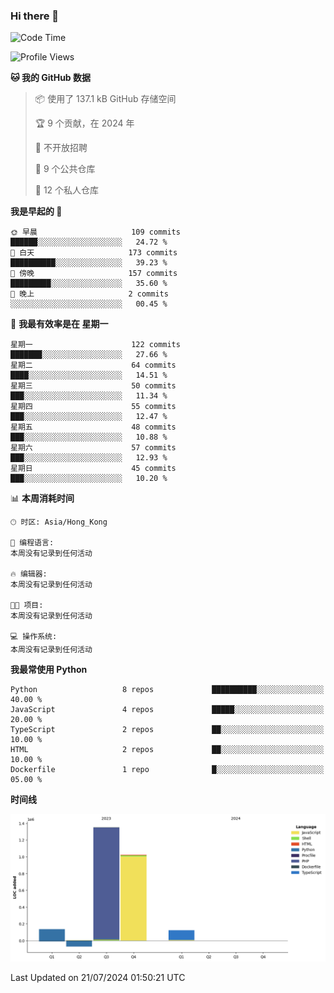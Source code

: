 ### Hi there 👋

<!--
**Mrzqd/Mrzqd** is a ✨ _special_ ✨ repository because its `README.md` (this file) appears on your GitHub profile.

Here are some ideas to get you started:

- 🔭 I’m currently working on ...
- 🌱 I’m currently learning ...
- 👯 I’m looking to collaborate on ...
- 🤔 I’m looking for help with ...
- 💬 Ask me about ...
- 📫 How to reach me: ...
- 😄 Pronouns: ...
- ⚡ Fun fact: ...
-->
<!--START_SECTION:waka-->
![Code Time](http://img.shields.io/badge/Code%20Time-260%20hrs%2011%20mins-blue)

![Profile Views](http://img.shields.io/badge/%E4%B8%AA%E4%BA%BA%E8%B5%84%E6%96%99%E8%A7%82%E7%9C%8B%E6%AC%A1%E6%95%B0-0-blue)

**🐱 我的 GitHub 数据** 

> 📦  使用了 137.1 kB GitHub 存储空间 
 > 
> 🏆 9 个贡献，在 2024 年
 > 
> 🚫 不开放招聘
 > 
> 📜 9 个公共仓库 
 > 
> 🔑 12 个私人仓库 
 > 
**我是早起的 🐤** 

```text
🌞 早晨                     109 commits         ██████░░░░░░░░░░░░░░░░░░░   24.72 % 
🌆 白天                     173 commits         ██████████░░░░░░░░░░░░░░░   39.23 % 
🌃 傍晚                     157 commits         █████████░░░░░░░░░░░░░░░░   35.60 % 
🌙 晚上                     2 commits           ░░░░░░░░░░░░░░░░░░░░░░░░░   00.45 % 
```
📅 **我最有效率是在 星期一** 

```text
星期一                      122 commits         ███████░░░░░░░░░░░░░░░░░░   27.66 % 
星期二                      64 commits          ████░░░░░░░░░░░░░░░░░░░░░   14.51 % 
星期三                      50 commits          ███░░░░░░░░░░░░░░░░░░░░░░   11.34 % 
星期四                      55 commits          ███░░░░░░░░░░░░░░░░░░░░░░   12.47 % 
星期五                      48 commits          ███░░░░░░░░░░░░░░░░░░░░░░   10.88 % 
星期六                      57 commits          ███░░░░░░░░░░░░░░░░░░░░░░   12.93 % 
星期日                      45 commits          ███░░░░░░░░░░░░░░░░░░░░░░   10.20 % 
```


📊 **本周消耗时间** 

```text
🕑︎ 时区: Asia/Hong_Kong

💬 编程语言: 
本周没有记录到任何活动

🔥 编辑器: 
本周没有记录到任何活动

🐱‍💻 项目: 
本周没有记录到任何活动

💻 操作系统: 
本周没有记录到任何活动
```

**我最常使用 Python** 

```text
Python                   8 repos             ██████████░░░░░░░░░░░░░░░   40.00 % 
JavaScript               4 repos             █████░░░░░░░░░░░░░░░░░░░░   20.00 % 
TypeScript               2 repos             ██░░░░░░░░░░░░░░░░░░░░░░░   10.00 % 
HTML                     2 repos             ██░░░░░░░░░░░░░░░░░░░░░░░   10.00 % 
Dockerfile               1 repo              █░░░░░░░░░░░░░░░░░░░░░░░░   05.00 % 
```



**时间线**

![Lines of Code chart](https://raw.githubusercontent.com/Mrzqd/Mrzqd/main/assets/bar_graph.png)


 Last Updated on 21/07/2024 01:50:21 UTC
<!--END_SECTION:waka-->
